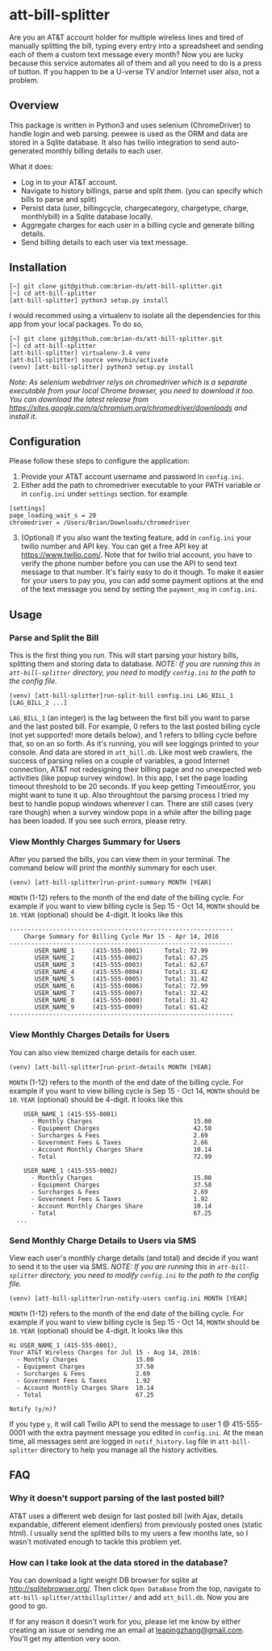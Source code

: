 # att-bill-splitter

Are you an AT&T account holder for multiple wireless lines and tired of manually splitting the bill, typing every entry into a spreadsheet and sending each of them a custom text message every month? Now you are lucky because this service automates all of them and all you need to do is a press of button. If you happen to be a U-verse TV and/or Internet user also, not a problem.

## Overview

This package is written in Python3 and uses selenium (ChromeDriver) to handle login and web parsing. peewee is used as the ORM and data are stored in a Sqlite database. It also has twilio integration to send auto-generated monthly billing details to each user.

What it does:

  - Log in to your AT&T account.
  - Navigate to history billings, parse and split them. (you can specify which bills to parse and split)
  - Persist data (user, billingcycle, chargecategory, chargetype, charge, monthlybill) in a Sqlite database locally.
  - Aggregate charges for each user in a billing cycle and generate billing details.
  - Send billing details to each user via text message.
  
## Installation
```
[~] git clone git@github.com:brian-ds/att-bill-splitter.git
[~] cd att-bill-splitter
[att-bill-splitter] python3 setup.py install
```
I would recommed using a virtualenv to isolate all the dependencies for this app from your local packages. To do so,
```
[~] git clone git@github.com:brian-ds/att-bill-splitter.git
[~] cd att-bill-splitter
[att-bill-splitter] virtualenv-3.4 venv
[att-bill-splitter] source venv/bin/activate
(venv) [att-bill-splitter] python3 setup.py install
```
*Note: As selenium webdriver relys on chromedriver which is a separate executable from your local Chrome browser, you need to download it too. You can download the latest release from https://sites.google.com/a/chromium.org/chromedriver/downloads and install it.*

## Configuration

Please follow these steps to configure the application:
1. Provide your AT&T account username and password in `config.ini`.
2. Either add the path to chromedriver executable to your PATH variable or in `config.ini` under `settings` section. for example
```
[settings]
page_loading_wait_s = 20
chromedriver = /Users/Brian/Downloads/chromedriver
```
3. (Optional) If you also want the texting feature, add in `config.ini` your twilio number and API key. You can get a free API key at https://www.twilio.com/. Note that for twilio trial account, you have to verify the phone number before you can use the API to send text message to that number. It's fairly easy to do it though. To make it easier for your users to pay you, you can add some payment options at the end of the text message you send by setting the `payment_msg` in `config.ini`.

## Usage
### Parse and Split the Bill
This is the first thing you run. This will start parsing your history bills, splitting them and storing data to database.
*NOTE: If you are running this in `att-bill-splitter` directory, you need to modify `config.ini` to the path to the config file.*
```
(venv) [att-bill-splitter]run-split-bill config.ini LAG_BILL_1 [LAG_BILL_2 ...]
```
`LAG_BILL_1` (an integer) is the lag between the first bill you want to parse and the last posted bill. For example, 0 refers to the last posted billing cycle (not yet supported! more details below), and 1 refers to billing cycle before that, so on an so forth. As it's running, you will see loggings printed to your console. And data are stored in `att_bill.db`.
Like most web crawlers, the success of parsing relies on a couple of variables, a good Internet connection, AT&T not redesigning their billing page and no unexpected web activities (like popup survey window). In this app, I set the page loading timeout threshold to be 20 seconds. If you keep getting TimeoutError, you might want to tune it up. Also throughtout the parsing process I tried my best to handle popup windows wherever I can. There are still cases (very rare though) when a survey window pops in a while after the billing page has been loaded. If you see such errors, please retry. 

### View Monthly Charges Summary for Users
After you parsed the bills, you can view them in your terminal. The command below will print the monthly summary for each user.
```
(venv) [att-bill-splitter]run-print-summary MONTH [YEAR]
```
`MONTH` (1-12) refers to the month of the end date of the billing cycle. For example if you want to view billing cycle is Sep 15 - Oct 14, `MONTH` should be `10`. `YEAR` (optional) should be 4-digit.
It looks like this
```
--------------------------------------------------------------
    Charge Summary for Billing Cycle Mar 15 - Apr 14, 2016
--------------------------------------------------------------
       USER_NAME_1     (415-555-0001)      Total: 72.99
       USER_NAME_2     (415-555-0002)      Total: 67.25
       USER_NAME_3     (415-555-0003)      Total: 62.67
       USER_NAME_4     (415-555-0004)      Total: 31.42
       USER_NAME_5     (415-555-0005)      Total: 31.42
       USER_NAME_6     (415-555-0006)      Total: 72.99
       USER_NAME_7     (415-555-0007)      Total: 32.42
       USER_NAME_8     (415-555-0008)      Total: 31.42
       USER_NAME_9     (415-555-0009)      Total: 61.42
--------------------------------------------------------------
```

### View Monthly Charges Details for Users
You can also view itemized charge details for each user.
```
(venv) [att-bill-splitter]run-print-details MONTH [YEAR]
```
`MONTH` (1-12) refers to the month of the end date of the billing cycle. For example if you want to view billing cycle is Sep 15 - Oct 14, `MONTH` should be `10`. `YEAR` (optional) should be 4-digit.
It looks like this
```
    USER_NAME_1 (415-555-0001)
      - Monthly Charges                            15.00
      - Equipment Charges                          42.50
      - Surcharges & Fees                          2.69
      - Government Fees & Taxes                    2.66
      - Account Monthly Charges Share              10.14
      - Total                                      72.99

    USER_NAME_1 (415-555-0002)
      - Monthly Charges                            15.00
      - Equipment Charges                          37.50
      - Surcharges & Fees                          2.69
      - Government Fees & Taxes                    1.92
      - Account Monthly Charges Share              10.14
      - Total                                      67.25
  ...
 ```
### Send Monthly Charge Details to Users via SMS
View each user's monthly charge details (and total) and decide if you want to send it to the user via SMS.
*NOTE: If you are running this in `att-bill-splitter` directory, you need to modify `config.ini` to the path to the config file.*
```
(venv) [att-bill-splitter]run-notify-users config.ini MONTH [YEAR]
```
`MONTH` (1-12) refers to the month of the end date of the billing cycle. For example if you want to view billing cycle is Sep 15 - Oct 14, `MONTH` should be `10`. `YEAR` (optional) should be 4-digit.
It looks like this
```
Hi USER_NAME_1 (415-555-0001),
Your AT&T Wireless Charges for Jul 15 - Aug 14, 2016:
  - Monthly Charges                15.00
  - Equipment Charges              37.50
  - Surcharges & Fees              2.69
  - Government Fees & Taxes        1.92
  - Account Monthly Charges Share  10.14
  - Total                          67.25

Notify (y/n)?
```
If you type `y`, it will call Twilio API to send the message to user 1 @ 415-555-0001 with the extra payment message you edited in `config.ini`. At the mean time, all messages sent are logged in `notif_history.log` file in `att-bill-splitter` directory to help you manage all the history activities.

## FAQ

### Why it doesn't support parsing of the last posted bill?
AT&T uses a different web design for last posted bill (with Ajax, details expandable, different element idenfiers) from previously posted ones (static html). I usually send the splitted bills to my users a few months late, so I wasn't motivated enough to tackle this problem yet.

### How can I take look at the data stored in the database?
You can download a light weight DB browser for sqlite at http://sqlitebrowser.org/. Then click `Open DataBase` from the top, navigate to `att-bill-splitter/attbillsplitter/` and add `att_bill.db`. Now you are good to go.

If for any reason it doesn't work for you, please let me know by either creating an issue or sending me an email at leapingzhang@gmail.com. You'll get my attention very soon.
